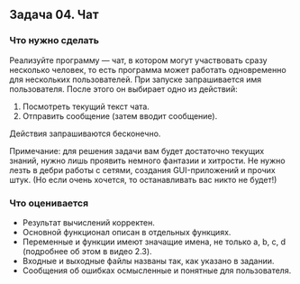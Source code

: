 
## Задача 04. Чат
### Что нужно сделать
Реализуйте программу — чат, в котором могут участвовать сразу несколько человек, то есть программа может работать одновременно для нескольких пользователей. При запуске запрашивается имя пользователя. После этого он выбирает одно из действий:

1. Посмотреть текущий текст чата.
1. Отправить сообщение (затем вводит сообщение).

Действия запрашиваются бесконечно. 

Примечание: для решения задачи вам будет достаточно текущих знаний, нужно лишь проявить немного фантазии и хитрости. Не нужно лезть в дебри работы с сетями, создания GUI-приложений и прочих штук. (Но если очень хочется, то останавливать вас никто не будет!)
### Что оценивается
- Результат вычислений корректен.
- Основной функционал описан в отдельных функциях.
- Переменные и функции имеют значащие имена, не только a, b, c, d (подробнее об этом в видео 2.3).
- Входные и выходные файлы названы так, как указано в задании.
- Сообщения об ошибках осмысленные и понятные для пользователя.
